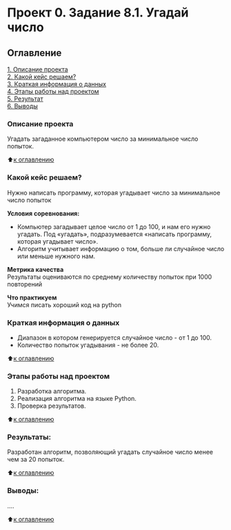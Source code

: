 # Проект 0. Задание 8.1. Угадай число

## Оглавление  
[1. Описание проекта](https://github.com/ProtasovVladimir/SF_Learning/blob/main/project_0/README.md#Описание-проекта)  
[2. Какой кейс решаем?](https://github.com/ProtasovVladimir/SF_Learning/blob/main/project_0/README.md#Какой-кейс-решаем)  
[3. Краткая информация о данных](https://github.com/ProtasovVladimir/SF_Learning/blob/main/project_0/README.md#Краткая-информация-о-данных)  
[4. Этапы работы над проектом](https://github.com/ProtasovVladimir/SF_Learning/blob/main/project_0/README.md#Этапы-работы-над-проектом)  
[5. Результат](https://github.com/ProtasovVladimir/SF_Learning/blob/main/project_0/README.md#Результат)    
[6. Выводы](https://github.com/ProtasovVladimir/SF_Learning/blob/main/project_0/README.md#Выводы) 

### Описание проекта    
Угадать загаданное компьютером число за минимальное число попыток.

:arrow_up:[к оглавлению](https://github.com/ProtasovVladimir/SF_Learning/blob/main/project_0/README.md#Оглавление)


### Какой кейс решаем?    
Нужно написать программу, которая угадывает число за минимальное число попыток

**Условия соревнования:**  
- Компьютер загадывает целое число от 1 до 100, и нам его нужно угадать. Под «угадать», подразумевается «написать программу, которая угадывает число».
- Алгоритм учитывает информацию о том, больше ли случайное число или меньше нужного нам.

**Метрика качества**     
Результаты оцениваются по среднему количеству попыток при 1000 повторений

**Что практикуем**     
Учимся писать хороший код на python


### Краткая информация о данных
- Диапазон в котором генерируется случайное число - от 1 до 100.
- Количество попыток угадывания - не более 20.
  
:arrow_up:[к оглавлению](https://github.com/ProtasovVladimir/SF_Learning/blob/main/project_0/README.md#Оглавление)


### Этапы работы над проектом  
1. Разработка алгоритма.
2. Реализация алгоритма на языке Python.
3. Проверка результатов.  

:arrow_up:[к оглавлению](https://github.com/ProtasovVladimir/SF_Learning/blob/main/project_0/README.md#Оглавление)


### Результаты:  
Разработан алгоритм, позволяющий угадать случайное число менее чем за 20 попыток. 

:arrow_up:[к оглавлению](https://github.com/ProtasovVladimir/SF_Learning/blob/main/project_0/README.md#Оглавление)


### Выводы:  
....

:arrow_up:[к оглавлению](https://github.com/ProtasovVladimir/SF_Learning/blob/main/project_0/README.md#Оглавление)
